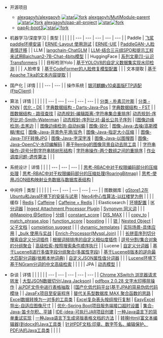 - 开源项目
  - [alexgaoyh/alexgaoyh](https://gitee.com/alexgaoyh/alexgaoyh) [![star](https://gitee.com/alexgaoyh/alexgaoyh/badge/star.svg?theme=dark)](https://gitee.com/alexgaoyh/alexgaoyh/stargazers)[![fork](https://gitee.com/alexgaoyh/alexgaoyh/badge/fork.svg?theme=dark)](https://gitee.com/alexgaoyh/alexgaoyh/members) [alexgaoyh/MutiModule-parent](https://gitee.com/alexgaoyh/MutiModule-parent) [![star](https://gitee.com/alexgaoyh/MutiModule-parent/badge/star.svg?theme=dark)](https://gitee.com/alexgaoyh/MutiModule-parent/stargazers)[![fork](https://gitee.com/alexgaoyh/MutiModule-parent/badge/fork.svg?theme=dark)](https://gitee.com/alexgaoyh/MutiModule-parent/members) [alexgaoyh/pap-all-project](https://gitee.com/alexgaoyh/pap-all-project) [![star](https://gitee.com/alexgaoyh/pap-all-project/badge/star.svg?theme=dark)](https://gitee.com/alexgaoyh/pap-all-project/stargazers)[![fork](https://gitee.com/alexgaoyh/pap-all-project/badge/fork.svg?theme=dark)](https://gitee.com/alexgaoyh/pap-all-project/members)
  - [pap4j-boot3](md/pap4j_boot3/introduce.md)[![star](https://gitee.com/alexgaoyh/pap4j-boot3/badge/star.svg?theme=dark)](https://gitee.com/alexgaoyh/pap4j-boot3/stargazers)[![fork](https://gitee.com/alexgaoyh/pap4j-boot3/badge/fork.svg?theme=dark)](https://gitee.com/alexgaoyh/pap4j-boot3/members)

- 机器学习/深度学习
    | 类型 |  |  |  |  |
    | --- | --- | --- | --- | --- |
    | Paddle | [飞浆paddle环境安装](md/other/paddle/paddle-install.md) | [ERNIE-Layout 使用测试](md/other/paddle/paddle-ERNIE-Layout.md) | [ERNIE-UIE](md/other/paddle/paddle-uie.md) | [PaddleGAN-人脸表情迁移](md/other/paddle/PaddleGAN-motion_driving.md) |
    | LLM | [langchain-ChatGLM](md/other/nlp/langchain-ChatGLM.md) | [LLM-结合三元组SPO和提示工程来试用Baichuan2-7B-Chat-4bits模型](md/llm/baichuan/Using-Baichuan2-7B-Chat-4bits.md) |
    | HuggingFace | [系列文章(1)-认识Transformers](md/huggingface/install-check.md) |  |
    | 目标检测Yolo | [基于YOLOV8的自定义数据集实现水印检测](md/yolo/yolov8-object-etection-customer-data.md) |  |
    | 人脸修复 | [基于CodeFormer的人脸修复模型配置](md/CodeFormer/CodeFormer-install.md) |  |
    | 文本提取 | [基于Apache Tika的文本内容提取](md/tika/tika.md) |  |
- 国产化
    | 详情 |  | 
    | --- | --- | 
    | 操作系统 | [银河麒麟v10桌面版FTP适配(FtpClient)](md/localization/kylin/kylin-ftp.md) | 
- 算法
    | 详情 |  |  |  |  |
    | --- | --- | --- | --- | --- |
    | [分类 - 朴素贝叶斯](md/algorithm/algorithm-naivebayes.md) | [分类 - KNN](md/algorithm/algorithm-knn.md) | [优化 - DE](md/algorithm/algorithm-de.md) | [字典数据结构 - Darts-Java-Pos](md/algorithm/algorithm-darts-java-pos.md) | [字典数据结构 - FST](md/algorithm/algorithm-fst.md) | 
    | [图数据结构 - 路径查找](md/algorithm/algorithm-graph-path-search.md) | [动态规划-编辑距离-字符串集合重排序](md/algorithm/algorithm-two-str-list-reorder.md)| [动态规划-序列比对-Smith-Waterman](md/algorithm/algorithm-Smith-Waterman.md) | [动态规划-序列比对-最长公共子序列](md/algorithm/algorithm-LCS.md) | [[图像边缘检测-去黑边](md/algorithm/image/remove-black-border.md) |
    | [图像边缘检测-自动纠偏](md/algorithm/image/auto-correction.md) | [图像-锐化](md/algorithm/image/sharpening-prewitt-overlay.md) | [图像-Java-去噪/高斯模糊/套红](md/algorithm/image/image-denoise-gaussianBlur-red.md) | [图像-Java-背景色平滑/反色](md/algorithm/image/image-backgroundSmooth-invert.md) | [图像-Java-指定大小压缩](md/algorithm/image/image-compress-to-target-size.md) |
    | [图像-Java-TIFF转换JPG](md/algorithm/image/image-tif-convert-jpg.md) | [图像-Java-字深字浅](md/algorithm/image/image-fontweight-deep-shallow.md) | [图像-Java-以图搜图](md/algorithm/image/image-search-by-image.md) | [图像-Java-OpenCV-水印编解码](md/algorithm/image/image-opencv-dct-watermark.md) | [基于Rembg的图像背景自动去除工具](md/algorithm/image/image-remove-background-rembg.md) |
    | [字符串操作-逗号分割字符串转树形结构](md/algorithm/algorithm-string-list-to-tree.md) | [字符串操作-两个数组之间的重排序](md/algorithm/algorithm-array-resort-by-other.md) | [作业调度问题-遗传算法](md/algorithm/genetic-algorithm-job-scheduling.md) | | |
- 系统设计
    | 详情 |  |  |
    | --- | --- | --- | 
    | [思考-RBAC中对于权限编码部分的压缩处理](md/design/permission/rethink-rbac-permission-code.md) | [思考-RBAC中对于权限编码部分的压缩处理(RoaringBitmap)](md/design/permission/rethink-rbac-permission-code-RoaringBitmap.md) | [思考-使用JSON结构映射业务数据与数据库表结构](md/design/crud/rethink-crud-using-json.md) |
- 中间件
  | 类型 |  |  |  |  |
  | --- | --- | --- | --- | --- |
  | 图数据库 | [gStore1.2在Ubuntu和Java环境下的安装与试用](md/database/gStore/gStore-install-simple-using.md) | [Neo4j中心性算法-以红楼梦为例](md/database/neo4j/neo4j-centrality-algorithms.md) |  |  |
  | 缓存 | [Redis](md/cache/cache-redis.md) | [Caffeine](md/cache/cache-caffeine.md) | [Caffeine + Redis](md/cache/cache-caffeine-redis.md) |
  | Elasticsearch | [环境配置](md/elasticsearch/env.md) | [IK 分词器](md/elasticsearch/ik.md) | [Ingest Attachment Processor Plugin](md/elasticsearch/ingest-attachment.md) | [Synonym 同义词](md/elasticsearch/synonym.md) |
  |  | [@Mapping @Setting](md/elasticsearch/@Mapping_@Setting.md) | [分组](md/elasticsearch/group.md) | [constant_score](md/elasticsearch/constant_score.md) | [DIS_MAX](md/elasticsearch/dis_max.md) |
  |  | [copy_to](md/elasticsearch/copy_to.md) | [match_phrase.slop](md/elasticsearch/match_phrase.slop.md) | [function_score](md/elasticsearch/function_score.md) | [boosting](md/elasticsearch/boosting.md) |
  |  | [锁 ](md/elasticsearch/lock.md) | [Nested Object](md/elasticsearch/nested.md) | [父子文档](md/elasticsearch/parent_child.md) | [completion suggest](md/elasticsearch/completion_suggest.md) |
  |  | [dynamic_templates](md/elasticsearch/dynamic_templates.md) | [实际场景-具体应用](md/elasticsearch/using_case.md) | [_bulk 使用与实战](md/elasticsearch/bulk.md) | [Enrich-Processor(Mysql.Join)](md/elasticsearch/Enrich-Processor.md) |
  |  | [长拼音序列切分搜索自定义分词插件](md/elasticsearch/pinyin-cutting.md) | [根据词频排序的自定义相似度插件](md/elasticsearch/similarity-tf.md) | [逗号分割/集合对象的分组聚合](md/elasticsearch/group-comma-nested.md) | [高级检索-按照搜索条件顺序执行](md/elasticsearch/high-query-by-condition-order.md) |
  | Lucene | [自定义分词器](md/lucene/combined-analyzer.md) | [基于Lucene8进行多值字段分组聚合(多属性字段)](md/lucene/multi-value-field-group-aggregation.md) | [基于Lucene8版本的逆向最大匹配分词器(依赖本地词典)](md/lucene/backward-maximum-matching-analyzer.md) | [自定义JSON属性值分词器](md/lucene/json-analyzer.md) |
  |  | [Lucene环境下基于NGram分词的中文高级检索](md/lucene/HighSearch-In-NGgram-Lucene.md) |  |  |  |
  | JPA | [动态模型](md/jpa/Hibernate-dynamic-model.md) |  |
- 杂谈
  | 详情 |  |  |  |  |
  | --- | --- | --- | --- | --- |
  | [Chrome XSwitch 浏览器请求转发](md/other/chrome-XSwitch-plugin.md) | [大型JSON数据切分(Java Jackson)](md/other/big-json-split-in-limited-memory.md) | [pdfbox 2.0.28 文字水印移除操作](md/other/pdfbox/remove-text-watermark-pdfbox.md) | [从PDF文件中进行表格抽取](md/other/pdfbox/extracte-table-from-file.md) | [[国产化低代码平台]基于JPA的简易伪低代码模块](md/other/pap4j-jpa-lowcode.md) |
  | [JavaFx项目至安装程序](md/other/sb-project-to-install-program.md) | [替代关系型数据库 MAX 聚合函数的思路](md/database/select-max-function-optimize.md) | [Excel数据转换为一对多的工具类](md/other/excel/extract-excel-to-multi-object.md) | [Excel复杂表头按组按行复制](md/other/excel/excel-copy-template-group.md) | [EasyExcel导出-自适应图像尺寸](md/other/excel/excel-export-resize-image.md) |
  | [优化-Spring Boot项目服务端接口超时设置](md/other/sb-api-timeout-setting.md) | [集合-Java-笛卡尔积、平铺](md/other/collection/collection-descartes-flat.md) | [IDE-idea-可执行JAR项目创建](md/other/idea-exec-jar-no-maven.md) | [一种Java语言下的简单重试实现](md/other/simple-retry-impl-in-java.md) | [一种Java语言下生成竖版表格文档的方法](md/other/doc/gene-doc-in-direction-tableCell.md) |
  | [转换Html(富文本编辑器)到docx的Java工具类](md/other/doc/convert-html2docx-using-poi.md) | [针对PDF文档:印章、数字签名、编辑保护、PDF/A的Java工具类](md/other/pdfbox/stamp-sign-protect-pdfa-method.md) |  |  |  |
